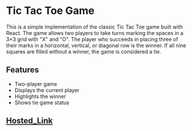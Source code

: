 # Tic Tac Toe Game

This is a simple implementation of the classic Tic Tac Toe game built with React. The game allows two players to take turns marking the spaces in a 3×3 grid with "X" and "O". The player who succeeds in placing three of their marks in a horizontal, vertical, or diagonal row is the winner. If all nine squares are filled without a winner, the game is considered a tie.

## Features

- Two-player game
- Displays the current player
- Highlights the winner
- Shows tie game status

## [Hosted_Link](https://github.com/Amanulla2022/tic-tac-toe)
